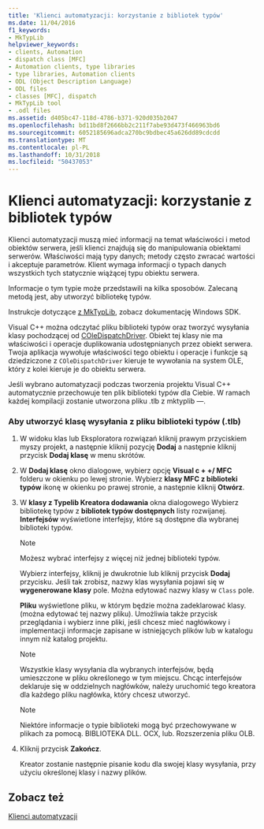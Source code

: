 ```yaml
---
title: 'Klienci automatyzacji: korzystanie z bibliotek typów'
ms.date: 11/04/2016
f1_keywords:
- MkTypLib
helpviewer_keywords:
- clients, Automation
- dispatch class [MFC]
- Automation clients, type libraries
- type libraries, Automation clients
- ODL (Object Description Language)
- ODL files
- classes [MFC], dispatch
- MkTypLib tool
- .odl files
ms.assetid: d405bc47-118d-4786-b371-920d035b2047
ms.openlocfilehash: bd11bd8f2666bb2c211f7abe93d473f466963bd6
ms.sourcegitcommit: 6052185696adca270bc9bdbec45a626dd89cdcdd
ms.translationtype: MT
ms.contentlocale: pl-PL
ms.lasthandoff: 10/31/2018
ms.locfileid: "50437053"
---
```

# <a name="automation-clients-using-type-libraries"></a>Klienci automatyzacji: korzystanie z bibliotek typów

Klienci automatyzacji muszą mieć informacji na temat właściwości i metod obiektów serwera, jeśli klienci znajdują się do manipulowania obiektami serwerów. Właściwości mają typy danych; metody często zwracać wartości i akceptuje parametrów. Klient wymaga informacji o typach danych wszystkich tych statycznie wiążącej typu obiektu serwera.

Informacje o tym typie może przedstawili na kilka sposobów. Zalecaną metodą jest, aby utworzyć bibliotekę typów.

Instrukcje dotyczące [z MkTypLib](/windows/desktop/Midl/differences-between-midl-and-mktyplib), zobacz dokumentację Windows SDK.

Visual C++ można odczytać pliku biblioteki typów oraz tworzyć wysyłania klasy pochodzącej od [COleDispatchDriver](../mfc/reference/coledispatchdriver-class.md). Obiekt tej klasy nie ma właściwości i operacje duplikowania udostępnianych przez obiekt serwera. Twoja aplikacja wywołuje właściwości tego obiektu i operacje i funkcje są dziedziczone z `COleDispatchDriver` kieruje te wywołania na system OLE, który z kolei kieruje je do obiektu serwera.

Jeśli wybrano automatyzacji podczas tworzenia projektu Visual C++ automatycznie przechowuje ten plik biblioteki typów dla Ciebie. W ramach każdej kompilacji zostanie utworzona pliku .tlb z mktyplib —.

### <a name="to-create-a-dispatch-class-from-a-type-library-tlb-file"></a>Aby utworzyć klasę wysyłania z pliku biblioteki typów (.tlb)

1. W widoku klas lub Eksploratora rozwiązań kliknij prawym przyciskiem myszy projekt, a następnie kliknij pozycję **Dodaj** a następnie kliknij przycisk **Dodaj klasę** w menu skrótów.

1. W **Dodaj klasę** okno dialogowe, wybierz opcję **Visual c + +/ MFC** folderu w okienku po lewej stronie. Wybierz **klasy MFC z biblioteki typów** ikonę w okienku po prawej stronie, a następnie kliknij **Otwórz**.

1. W **klasy z Typelib Kreatora dodawania** okna dialogowego Wybierz bibliotekę typów z **bibliotek typów dostępnych** listy rozwijanej. **Interfejsów** wyświetlone interfejsy, które są dostępne dla wybranej biblioteki typów.

    > [!NOTE]
    >  Możesz wybrać interfejsy z więcej niż jednej biblioteki typów.

   Wybierz interfejsy, kliknij je dwukrotnie lub kliknij przycisk **Dodaj** przycisku. Jeśli tak zrobisz, nazwy klas wysyłania pojawi się w **wygenerowane klasy** pole. Można edytować nazwy klasy w `Class` pole.

   **Pliku** wyświetlone pliku, w którym będzie można zadeklarować klasy. (można edytować tej nazwy pliku). Umożliwia także przycisk przeglądania i wybierz inne pliki, jeśli chcesz mieć nagłówkowy i implementacji informacje zapisane w istniejących plików lub w katalogu innym niż katalog projektu.

    > [!NOTE]
    >  Wszystkie klasy wysyłania dla wybranych interfejsów, będą umieszczone w pliku określonego w tym miejscu. Chcąc interfejsów deklaruje się w oddzielnych nagłówków, należy uruchomić tego kreatora dla każdego pliku nagłówka, który chcesz utworzyć.

    > [!NOTE]
    >  Niektóre informacje o typie biblioteki mogą być przechowywane w plikach za pomocą. BIBLIOTEKA DLL. OCX, lub. Rozszerzenia pliku OLB.

1. Kliknij przycisk **Zakończ**.

   Kreator zostanie następnie pisanie kodu dla swojej klasy wysyłania, przy użyciu określonej klasy i nazwy plików.

## <a name="see-also"></a>Zobacz też

[Klienci automatyzacji](../mfc/automation-clients.md)

